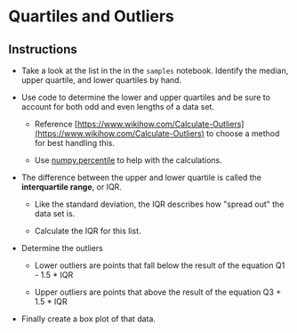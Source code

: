 # Quartiles and Outliers

## Instructions

* Take a look at the list in the in the `samples` notebook. Identify the median, upper quartile, and lower quartiles by hand.

* Use code to determine the lower and upper quartiles and be sure to account for both odd and even lengths of a data set.

  * Reference [https://www.wikihow.com/Calculate-Outliers](https://www.wikihow.com/Calculate-Outliers) to choose a method for best handling this.

  * Use [numpy.percentile](https://het.as.utexas.edu/HET/Software/Numpy/reference/generated/numpy.percentile.html) to help with the calculations.

* The difference between the upper and lower quartile is called the **interquartile range**, or IQR.

  * Like the standard deviation, the IQR describes how "spread out" the data set is.

  * Calculate the IQR for this list.

* Determine the outliers

  * Lower outliers are points that fall below the result of the equation Q1 - 1.5 * IQR

  * Upper outliers are points that above the result of the equation Q3 + 1.5 * IQR
  
* Finally create a box plot of that data.
